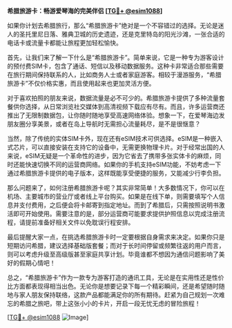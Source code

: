 **希腊旅游卡：畅游爱琴海的完美伴侣 [[TG💪+ @esim1088](https://t.me/s/esim1088)]**

如果你计划去希腊旅行，那么“希腊旅游卡”绝对是一个不容错过的选择。无论是迷人的圣托里尼日落、雅典卫城的历史遗迹，还是克里特岛的阳光沙滩，一张合适的电话卡或流量卡都能让旅程更加轻松愉快。

首先，让我们来了解一下什么是“希腊旅游卡”。简单来说，它是一种专为游客设计的预付费SIM卡，包含了通话、短信以及移动数据服务。这种卡非常适合那些需要在旅行期间保持联系的人，比如商务人士或者家庭游客。相较于漫游服务，“希腊旅游卡”不仅价格实惠，而且使用起来也更加灵活方便。

对于喜欢拍照的朋友来说，数据流量是必不可少的。希腊旅游卡提供了多种流量套餐供你选择，从日常浏览社交媒体到高清视频下载应有尽有。而且，许多运营商还推出了无限制数据包，让你随时随地享受高速网络体验。想象一下，在爱琴海边发朋友圈分享美景，或者在岛上导航时无需担心流量耗尽，是不是很惬意？

当然，除了传统的实体SIM卡外，现在还有eSIM技术可供选择。eSIM是一种嵌入式芯片，可以直接安装在支持它的设备中，无需更换物理卡片。对于经常出国的人来说，eSIM无疑是一个革命性的进步，因为它省去了携带多张实体卡的麻烦，同时还能快速切换不同的运营商网络。如果你的手机支持eSIM功能，不妨考虑一下通过希腊旅游卡提供的电子版本，这样既能享受便捷的服务，又能减少行李负担。

那么问题来了，如何注册希腊旅游卡呢？其实非常简单！大多数情况下，你可以在机场、主要城市的营业厅或者线上平台购买。如果是在线下单，则需要填写个人信息并支付费用，之后便会将卡邮寄到指定地址。而到了希腊后，只需按照说明书激活即可开始使用。需要注意的是，部分运营商可能要求提供护照信息以完成注册流程，请提前准备好相关文件以免耽误行程安排。

最后提醒大家一点，在挑选希腊旅游卡时一定要根据自身需求来决定。如果你只是短期访问希腊，建议选择基础版套餐；而对于长时间停留或频繁往返的用户而言，则可以考虑升级至高级版甚至家庭共享计划。毕竟谁都不想因为通信问题影响了美好的假期心情吧！

总之，“希腊旅游卡”作为一款专为游客打造的通讯工具，无论是在实用性还是性价比方面都表现得相当出色。无论你是想要记录下每一个精彩瞬间，还是希望随时随地与家人朋友保持联络，这款产品都能满足你的所有期待。赶紧为自己规划一次难忘的希腊之旅吧，带上这张小小的卡片，开启一段无忧无虑的冒险旅程！

[[TG💪+ @esim1088](https://t.me/s/esim1088) ![Image](https://i.postimg.cc/4NQfJmqS/Snipaste-2025-05-13-00-14-12.png)]